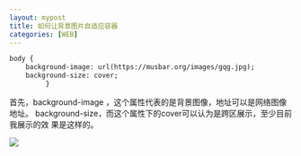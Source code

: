 ```yaml
---
layout: mypost
title: 如何让背景图片自适应容器
categories: [WEB]
---
```

```HTML
body {
	background-image: url(https://musbar.org/images/gqg.jpg);     
	background-size: cover;               
         }                    
```

 首先，background-image ，这个属性代表的是背景图像，地址可以是网络图像地址。
background-size，而这个属性下的cover可以认为是跨区展示，至少目前我展示的效
果是这样的。

![](https://z3.ax1x.com/2021/08/18/fIUBlT.png)

